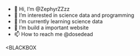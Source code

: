 - 👋 Hi, I’m @ZephyrZZzz
- 👀 I’m interested in science data and programming
- 🌱 I’m currently learning science data
- 💞️ I’m build a important website
- 📫 How to reach me @dosedead

<BLACKBOX

